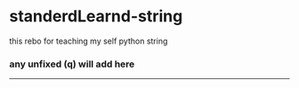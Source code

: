 # standerdLearnd-string
this rebo for teaching my self python string

### any unfixed (q) will add here

___________________________
